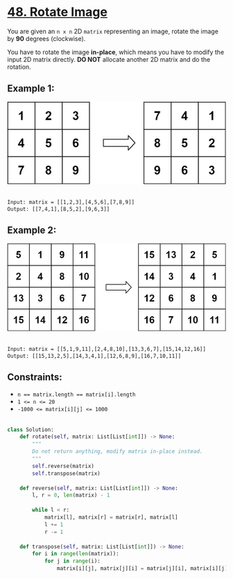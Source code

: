 # [48. Rotate Image](https://leetcode.com/problems/rotate-image/description/)

You are given an `n x n` 2D `matrix` representing an image, rotate the image by **90** degrees (clockwise).

You have to rotate the image **in-place**, which means you have to modify the input 2D matrix directly. **DO NOT** allocate another 2D matrix and do the rotation.

## Example 1:

![1](image.png)

```

Input: matrix = [[1,2,3],[4,5,6],[7,8,9]]
Output: [[7,4,1],[8,5,2],[9,6,3]]

```

## Example 2:

![2](image-1.png)

```

Input: matrix = [[5,1,9,11],[2,4,8,10],[13,3,6,7],[15,14,12,16]]
Output: [[15,13,2,5],[14,3,4,1],[12,6,8,9],[16,7,10,11]]

```

## Constraints:

- `n == matrix.length == matrix[i].length`
- `1 <= n <= 20`
- `-1000 <= matrix[i][j] <= 1000`

```py

class Solution:
    def rotate(self, matrix: List[List[int]]) -> None:
        """
        Do not return anything, modify matrix in-place instead.
        """
        self.reverse(matrix)
        self.transpose(matrix)

    def reverse(self, matrix: List[List[int]]) -> None:
        l, r = 0, len(matrix) - 1

        while l < r:
            matrix[l], matrix[r] = matrix[r], matrix[l]
            l += 1
            r -= 1

    def transpose(self, matrix: List[List[int]]) -> None:
        for i in range(len(matrix)):
            for j in range(i):
                matrix[i][j], matrix[j][i] = matrix[j][i], matrix[i][j]

```
